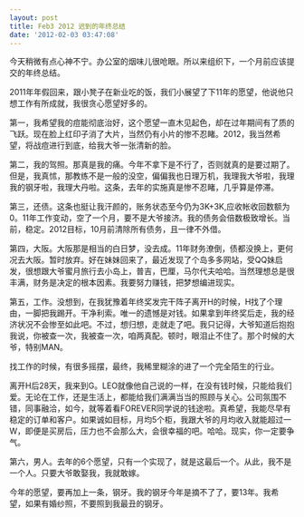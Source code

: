 ```yaml
---
layout: post
title: Feb3 2012 迟到的年终总结
date: '2012-02-03 03:47:08'
---
```



 今天稍微有点心神不宁。办公室的烟味儿很呛眼。所以来组织下，一个月前应该提交的年终总结。

 2011年年假回来，跟小凳子在新业吃的饭，我们小展望了下11年的愿望，他说他只想工作有所成就，我很贪心愿望好多的。

 第一，我希望我的痘能彻底治好，这个愿望一直木见起色，却在过年期间有了质的飞跃。现在脸上红印子消了大片，当然仍有小片的惨不忍睹。2012，我当然希望，将战痘进行到底，给我大爷一张清新的脸。

 第二，我的驾照。那真是我的痛。今年不拿下是不行了，否则就真的是要过期了。但是，我真怵，那教练不是一般的没空，偏偏我也日理万机，我理我大爷啦，我理我的钢牙啦，我理大丹啦。这条，去年的实施真是惨不忍睹，几乎算是停滞。

 第三，还债。这条也挺让我汗颜的，账务状态至今仍为3K+3K,应收帐收回数额为0。11年工作变动，空了一个月，要不是大爷接济。我的债务会倍数极致增长。当前，稳定。2012目标，10月前清除所有债务，且一律不外借。

 第四，大阪。大阪那是相当的白日梦，没去成。11年财务潦倒，债都没换上，更何况去大阪。暂时放弃。好在妹妹回来了，最近发现了个岛多多网站，受QQ妹启发，很想跟大爷蜜月旅行去小岛上，普吉，巴厘，马尔代夫哈哈。当然理想总是很丰满，财务是决定的根本因素。我要努力赚钱，把梦想编进现实。

 第五，工作。没想到，在我犹豫着年终奖发完干阵子离开H的时候，H找了个理由，一脚把我踢开。干净利索。唯一的遗憾是对钱。如果拿到年终奖后走，我的经济状况不会惨至如此吧。不过，想归想，走就走了吧。我只记得，大爷知道后抱抱我说，你被查一次，我被查一次，咱两真配。顿时，眼泪止不住了。那个时候的大爷，特别MAN。

 找工作的时候，有很多摇摆，最终，我稀里糊涂的进了一个完全陌生的行业。

 离开H后28天，我来到G。LEO就像他自己说的一样，在没有钱时候，只能给我们爱。无论在工作，还是生活上，都能给我们满满当当的照顾与关心。公司氛围不错，同事融洽，如今，就等着看FOREVER同学说的钱途啦。真希望，我能尽早有稳定的订单和客户。如果诚如目标，月均5个柜，我跟大爷的月均收入就能超过一W，即便是买房后，压力也不会那么大，会很幸福的吧。哈哈。现实，你一定要争气。

 第六，男人。去年的6个愿望，只有一个实现了，就是这最后一个。从此，我不是一个人。只要大爷敢娶我，我就敢嫁。

 今年的愿望，要再加上一条，钢牙。我的钢牙今年是摘不了了，要13年。我希望，如果有婚纱照，不要照到我最丑的钢牙。


